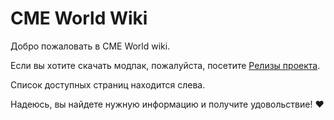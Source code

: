 # CME World Wiki

Добро пожаловать в CME World wiki.

Если вы хотите скачать модпак, пожалуйста, посетите [Релизы проекта](https://github.com/USERNAME/CME-Wiki/releases).

Список доступных страниц находится слева.

Надеюсь, вы найдете нужную информацию и получите удовольствие! ❤️
